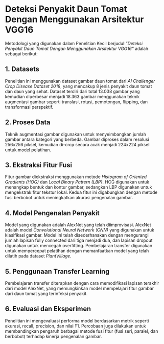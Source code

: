 # Deteksi Penyakit Daun Tomat Dengan Menggunakan Arsitektur VGG16

Metodologi yang digunakan dalam Penelitian Kecil berjudul *"Deteksi Penyakit Daun Tomat Dengan Menggunakan Arsitektur VGG16"* adalah sebagai berikut:

## 1. Datasets
Penelitian ini menggunakan dataset gambar daun tomat dari *AI Challenger Crop Disease Dataset 2018*, yang mencakup 8 jenis penyakit daun tomat dan daun yang sehat. Dataset terdiri dari total 13.038 gambar yang kemudian diperbesar menjadi 18.363 gambar menggunakan teknik augmentasi gambar seperti translasi, rotasi, pemotongan, flipping, dan transformasi perspektif.

## 2. Proses Data
Teknik augmentasi gambar digunakan untuk menyeimbangkan jumlah gambar antara kategori yang berbeda. Gambar diproses dalam resolusi 256x256 piksel, kemudian di-crop secara acak menjadi 224x224 piksel untuk model pelatihan.

## 3. Ekstraksi Fitur Fusi
Fitur gambar diekstraksi menggunakan metode *Histogram of Oriented Gradients (HOG)* dan *Local Binary Pattern (LBP)*. HOG digunakan untuk menangkap bentuk dan kontur gambar, sedangkan LBP digunakan untuk mengekstrak fitur tekstur lokal. Kedua fitur ini digabungkan dengan metode fusi berbobot untuk meningkatkan akurasi pengenalan gambar.

## 4. Model Pengenalan Penyakit
Model yang digunakan adalah AlexNet yang telah diimprovisasi. AlexNet adalah model *Convolutional Neural Network (CNN)* yang digunakan untuk klasifikasi gambar. Model ini telah disederhanakan dengan mengurangi jumlah lapisan fully connected dari tiga menjadi dua, dan lapisan dropout digunakan untuk mencegah overfitting. Pembelajaran transfer digunakan untuk mempercepat pelatihan dengan memanfaatkan model yang telah dilatih pada dataset *PlantVillage*.

## 5. Penggunaan Transfer Learning
Pembelajaran transfer diterapkan dengan cara memodifikasi lapisan terakhir dari model AlexNet, yang memungkinkan model mempelajari fitur gambar dari daun tomat yang terinfeksi penyakit.

## 6. Evaluasi dan Eksperimen
Penelitian ini mengevaluasi performa model berdasarkan metrik seperti akurasi, recall, precision, dan nilai F1. Percobaan juga dilakukan untuk membandingkan pengaruh berbagai metode fusi fitur (fusi seri, paralel, dan berbobot) terhadap kinerja pengenalan gambar.
